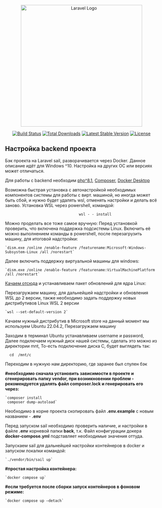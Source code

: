 <p align="center"><a href="https://laravel.com" target="_blank"><img src="https://raw.githubusercontent.com/laravel/art/master/logo-lockup/5%20SVG/2%20CMYK/1%20Full%20Color/laravel-logolockup-cmyk-red.svg" width="400" alt="Laravel Logo"></a></p>

<p align="center">
<a href="https://github.com/laravel/framework/actions"><img src="https://github.com/laravel/framework/workflows/tests/badge.svg" alt="Build Status"></a>
<a href="https://packagist.org/packages/laravel/framework"><img src="https://img.shields.io/packagist/dt/laravel/framework" alt="Total Downloads"></a>
<a href="https://packagist.org/packages/laravel/framework"><img src="https://img.shields.io/packagist/v/laravel/framework" alt="Latest Stable Version"></a>
<a href="https://packagist.org/packages/laravel/framework"><img src="https://img.shields.io/packagist/l/laravel/framework" alt="License"></a>
</p>

## Настройка backend проекта

 Бэк проекта на Laravel sail, разворачивается через Docker. Данное описание идёт для Windows ^10. Настройка на других ОС или версиях может отличаться.

  Для работы с backend необходим [php^8.1](https://www.php.net/downloads.php), [Composer](https://getcomposer.org/Composer-Setup.exe), [Docker Desktop](https://www.docker.com/products/docker-desktop/)

 Возможна быстрая установка с автонастройкой необходимых компонентов системы для работы с вирт. машиной, но иногда может быть сбой, и нужно будет удалять wsl, отменять настройки и делать всё заново. Установка WSL через powershell, командой:

                                  	  wsl - - install

 Можно проделать все тоже самое вручную:
Перед  установкой проверить, что включена поддержка подсистемы  Linux.
Включить её можно выполнением команды в powershell, после перезагрузить машину, для итоговой надстройки:

    `dism.exe /online /enable-feature /featurename:Microsoft-Windows-Subsystem-Linux /all /norestart`

Далее включить поддержку виртуальной машины для windows:

    `dism.exe /online /enable-feature /featurename:VirtualMachinePlatform /all /norestart`

[Качаем отсюда](https://wslstorestorage.blob.core.windows.net/wslblob/wsl_update_x64.msi) и устанавливаем пакет обновлений для ядра Linux:


Перезагружаем машину, для дальнейшей надстройки и обновления WSL до 2 версии, также необходимо задать  поддержку новых дистрибутивов Linux WSL 2 версии

    `wsl --set-default-version 2`

Качаем нужный дистрибутив в Microsoft store на данный момент мы используем Ubuntu 22.04.2, Перезагружаем машину

Заходим в терминал Ubuntu устанавливаем username и password, Далее подключаем нужный диск нашей системы, сделать это можно из директории mnt, То-есть подключение диска С, будет выглядеть так:

      cd  /mnt/c

Переходим в нужную нам директорию, где заранее был спулен бэк

**#необходимо сначала установить зависимости в проекте и сгенерировать папку vendor, при возникновении проблем - рекомендуется удалять файл composer.lock и генерировать его через:**
    
    `composer install
     composer dump-autoload`

Необходимо в корне проекта скопировать файл **.env.example** с новым названием - **.env**

Перед запуском sail необходимо проверить наличие, и настройки в файле **.env** корневой папки **back**, т.к. Файл конфигурации докера **docker-compose.yml** подставляет необходимые значения оттуда.

Запускаем sail для дальнейшей настройки контейнеров в docker  и запуском локалки командой:


    `./vendor/bin/sail up`

	
**#простая настройка контейнера:**

	`docker compose up`

**#если требуется после сборки запуск контейнеров в фоновом режиме:**

    `docker compose up –detach`
